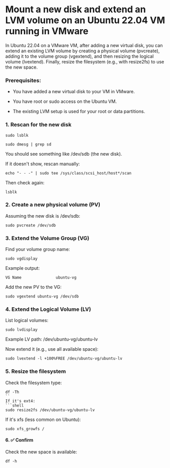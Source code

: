 # Mount a new disk and extend an LVM volume on an Ubuntu 22.04 VM running in VMware
In Ubuntu 22.04 on a VMware VM, after adding a new virtual disk, you can extend an existing LVM volume by creating a physical volume (pvcreate), adding it to the volume group (vgextend), and then resizing the logical volume (lvextend). Finally, resize the filesystem (e.g., with resize2fs) to use the new space.

### Prerequisites:
* You have added a new virtual disk to your VM in VMware.

* You have root or sudo access on the Ubuntu VM.

* The existing LVM setup is used for your root or data partitions.

### 1. Rescan for the new disk

```shell
sudo lsblk
```

```shell
sudo dmesg | grep sd
```
You should see something like /dev/sdb (the new disk).

If it doesn't show, rescan manually:

```shell
echo "- - -" | sudo tee /sys/class/scsi_host/host*/scan
```
Then check again:
```shell
lsblk
```
### 2. Create a new physical volume (PV)
Assuming the new disk is /dev/sdb:
```shell
sudo pvcreate /dev/sdb
```
### 3. Extend the Volume Group (VG)
Find your volume group name:
```shell
sudo vgdisplay
```
Example output:
```shell
VG Name               ubuntu-vg
```
Add the new PV to the VG:
```shell
sudo vgextend ubuntu-vg /dev/sdb
```

### 4. Extend the Logical Volume (LV)
List logical volumes:
```shell
sudo lvdisplay
```
Example LV path: /dev/ubuntu-vg/ubuntu-lv

Now extend it (e.g., use all available space):

```shell
sudo lvextend -l +100%FREE /dev/ubuntu-vg/ubuntu-lv
```

### 5. Resize the filesystem
Check the filesystem type:
```shell
df -Th
``
If it's ext4:
```shell
sudo resize2fs /dev/ubuntu-vg/ubuntu-lv
```
If it's xfs (less common on Ubuntu):
```shell
sudo xfs_growfs /
```
#### 6. ✅ Confirm
Check the new space is available:
```shell
df -h
```
